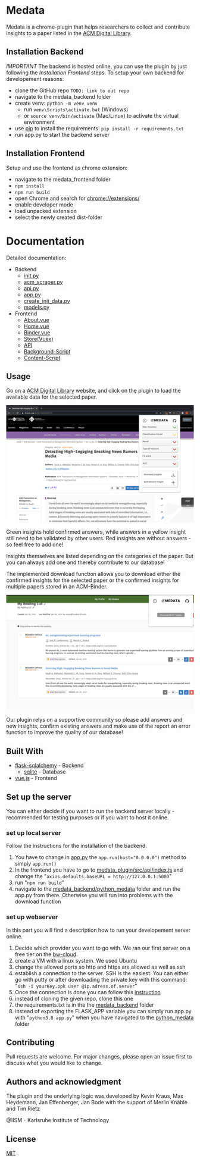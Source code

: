 # Medata 

Medata is a chrome-plugin that helps researchers to collect and contribute insights to a paper listed in the [ACM Digital Library](https://dl.acm.org/).

## Installation Backend

*IMPORTANT* The backend is hosted online, you can use the plugin by just following the _Installation Frontend_ steps. 
To setup your own backend for developement reasons:

* clone the GitHub repo ```TODO: link to out repo```
* navigate to the medata_backend folder
* create venv: ```python -m venv venv```
    * run ```venv\Scripts\activate.bat``` (Windows)
    * or ```source venv/bin/activate``` (Mac/Linux) to activate the virtual environment 
* use [pip](https://pip.pypa.io/en/stable/) to install the requirements: ```pip install -r requirements.txt```
* run app.py to start the backend server


## Installation Frontend

Setup and use the frontend as chrome extension:

* navigate to the medata_frontend folder
* ```npm install```
* ```npm run build```
* open Chrome and search for [chrome://extensions/](chrome://extensions/)
* enable developer mode 
* load unpacked extension 
* select the newly created dist-folder 


# Documentation
Detailed documentation:

* Backend
  * [init.py](https://htmlpreview.github.io/?https://github.com/kevinkrs7/medata/blob/master/medata_backend/docs/__init__.html)
  * [acm_scraper.py](https://htmlpreview.github.io/?https://github.com/kevinkrs7/medata/blob/master/medata_backend/docs/acm_scraper.html) 
  * [api.py](https://htmlpreview.github.io/?https://github.com/kevinkrs7/medata/blob/master/medata_backend/docs/api.html) 
  * [app.py](https://htmlpreview.github.io/?https://github.com/kevinkrs7/medata/blob/master/medata_backend/docs/app.html) 
  * [create_init_data.py](https://htmlpreview.github.io/?https://github.com/kevinkrs7/medata/blob/master/medata_backend/docs/create_init_data.html) 
  * [models.py](https://htmlpreview.github.io/?https://github.com/kevinkrs7/medata/blob/master/medata_backend/docs/models.html) 
* Frontend
  * [About.vue](medata_plugin/src/docs/About.md)
  * [Home.vue](medata_plugin/src/docs/Home.md)
  * [Binder.vue](medata_plugin/src/docs/Binder.md)
  * [Store(Vuex)](medata_plugin/src/docs/Store.md)
  * [API](medata_plugin/src/docs/Api.md)
  * [Background-Script](medata_plugin/src/docs/Background.md)
  * [Content-Script](medata_plugin/src/docs/Content-Script.md)


## Usage
Go on a [ACM Digital Library](https://dl.acm.org/) website, and click on the plugin to load the available data for the selected paper.


![main](medata_backend/example_pictures/main.png)

Green insights hold confirmed answers, while answers in a yellow insight still need to be validated by other users. Red insights are without answers - so feel free to add one!

Insights themselves are listed depending on the categories of the paper. But you can always add one and thereby contribute to our database!

The implemented download function allows you to download either the confirmed insights for the selected paper or 
the confirmed insights for multiple papers stored in an ACM-Binder.  

![download_binder](medata_backend/example_pictures/download_binder.png)

Our plugin relys on a supportive community so please add answers and new insights, confirm existing answers and make use of the report an error function to improve the quality of our database!

## Built With

* [flask-sqlalchemy](https://flask-sqlalchemy.palletsprojects.com/en/2.x/#) - Backend
  * [sqlite](https://www.sqlite.org/index.html)  - Database
* [vue.js](https://vuejs.org/) - Frontend

## Set up the server
You can either decide if you want to run the backend server locally - recommended for testing purposes or if you want to host it online.
### set up local server
Follow the instructions for the installation of the backend. 
1. You have to change in [app.py](medata_backend/python_medata/app.py) the `app.run(host="0.0.0.0")` method to simply `app.run()`
2. In the frontend you have to go to [medata_plugin/src/api/index.js](medata_plugin/src/api/index.js) and change the "`axios.defaults.baseURL = http://127.0.0.1:5000`" 
3. run "`npm run build`" 
4. navigate to the [medata_backend/python_medata](medata_backend/python_medata) folder and run the app.py from there. Otherwise you will run into problems with the download function

### set up webserver
In this part you will find a description how to run your developement server online.
1. Decide which provider you want to go with. We ran our first server on a free tier on the [bw-cloud](https://www.bw-cloud.org). 
2. create a VM with a linux system. We used Ubuntu
3. change the allowed ports so http and https are allowed as well as ssh
3. establish a connection to the server. SSH is the easiest. You can either go with putty or after downloading the private key with this command: "`ssh -i yourKey.ppk user @ip.adress.of.server`"
4. Once the connection is done you can follow this [instruction](https://docs.microsoft.com/en-us/azure-stack/user/azure-stack-dev-start-howto-vm-python?view=azs-2008)
5. instead of cloning the given repo, clone this one
6. the requirements.txt is in the the [medata_backend](medata_backend) folder
7. instead of exporting the FLASK_APP variable you can simply run app.py with "`python3.8 app.py`" when you have navigated to the [python_medata](medata_backend/python_medata) folder

## Contributing
Pull requests are welcome. For major changes, please open an issue first to discuss what you would like to change.

## Authors and acknowledgment
The plugin and the underlying logic was developed by
Kevin Kraus, Max Heydemann, Jan Effenberger, Jan Bode with the support of Merlin Knäble and Tim Rietz 

@IISM - Karlsruhe Institute of Technology

## License
[MIT](LICENSE.md)
